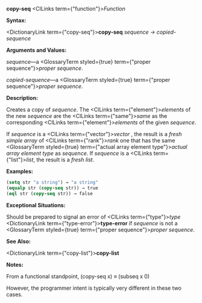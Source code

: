 **copy-seq** <ClLinks  term={"function"}><i>Function</i></ClLinks> 



**Syntax:** 



<DictionaryLink  term={"copy-seq"}><b>copy-seq</b></DictionaryLink> *sequence → copied-sequence* 



**Arguments and Values:** 



*sequence*—a <GlossaryTerm styled={true} term={"proper sequence"}><i>proper sequence</i></GlossaryTerm>. 



*copied-sequence*—a <GlossaryTerm styled={true} term={"proper sequence"}><i>proper sequence</i></GlossaryTerm>. 



**Description:** 



Creates a copy of *sequence*. The <ClLinks  term={"element"}><i>elements</i></ClLinks> of the new *sequence* are the <ClLinks  term={"same"}><i>same</i></ClLinks> as the corresponding <ClLinks  term={"element"}><i>elements</i></ClLinks> of the given *sequence*. 



If *sequence* is a <ClLinks  term={"vector"}><i>vector</i></ClLinks> , the result is a *fresh simple array* of <ClLinks  term={"rank"}><i>rank</i></ClLinks> one that has the same <GlossaryTerm styled={true} term={"actual array element type"}><i>actual array element type</i></GlossaryTerm> as *sequence*. If *sequence* is a <ClLinks  term={"list"}><i>list</i></ClLinks>, the result is a *fresh list*. 



**Examples:**
```lisp
(setq str "a string") → "a string" 
(equalp str (copy-seq str)) → true 
(eql str (copy-seq str)) → false 
```
**Exceptional Situations:** 



Should be prepared to signal an error of <ClLinks  term={"type"}><i>type</i></ClLinks> <DictionaryLink  term={"type-error"}><b>type-error</b></DictionaryLink> if *sequence* is not a <GlossaryTerm styled={true} term={"proper sequence"}><i>proper sequence</i></GlossaryTerm>. 



**See Also:** 



<DictionaryLink  term={"copy-list"}><b>copy-list</b></DictionaryLink> 







 



 



**Notes:** 



From a functional standpoint, (copy-seq x) *≡* (subseq x 0) 



However, the programmer intent is typically very different in these two cases. 




